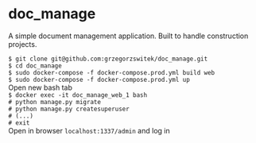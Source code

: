 # doc_manage
A simple document management application. Built to handle construction projects.  
  
`$ git clone git@github.com:grzegorzswitek/doc_manage.git`  
`$ cd doc_manage`  
`$ sudo docker-compose -f docker-compose.prod.yml build web`  
`$ sudo docker-compose -f docker-compose.prod.yml up`  
Open new bash tab  
`$ docker exec -it doc_manage_web_1 bash`  
`# python manage.py migrate`  
`# python manage.py createsuperuser`  
`# (...)`  
`# exit`  
Open in browser `localhost:1337/admin` and log in  
